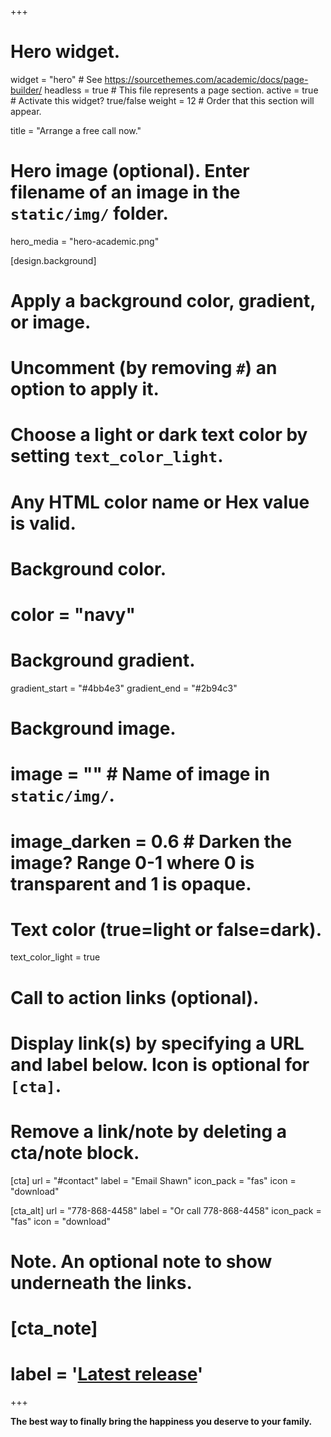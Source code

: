 +++
# Hero widget.
widget = "hero"  # See https://sourcethemes.com/academic/docs/page-builder/
headless = true  # This file represents a page section.
active = true  # Activate this widget? true/false
weight = 12  # Order that this section will appear.

title = "Arrange a free call now."

# Hero image (optional). Enter filename of an image in the `static/img/` folder.
hero_media = "hero-academic.png"

[design.background]
  # Apply a background color, gradient, or image.
  #   Uncomment (by removing `#`) an option to apply it.
  #   Choose a light or dark text color by setting `text_color_light`.
  #   Any HTML color name or Hex value is valid.

  # Background color.
  # color = "navy"
  
  # Background gradient.
  gradient_start = "#4bb4e3"
  gradient_end = "#2b94c3"
  
  # Background image.
  # image = ""  # Name of image in `static/img/`.
  # image_darken = 0.6  # Darken the image? Range 0-1 where 0 is transparent and 1 is opaque.

  # Text color (true=light or false=dark).
  text_color_light = true

# Call to action links (optional).
#   Display link(s) by specifying a URL and label below. Icon is optional for `[cta]`.
#   Remove a link/note by deleting a cta/note block.
[cta]
  url = "#contact"
  label = "Email Shawn"
  icon_pack = "fas"
  icon = "download"

  
[cta_alt]
  url = "778-868-4458"
  label = "Or call 778-868-4458"
  icon_pack = "fas"
  icon = "download"

# Note. An optional note to show underneath the links.
# [cta_note]
#   label = '<a class="js-github-release" href="https://sourcethemes.com/academic/updates" data-repo="gcushen/hugo-academic">Latest release<!-- V --></a>'
+++

**The best way to finally bring the happiness you deserve to your family.**

